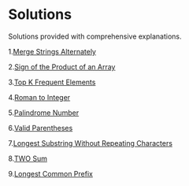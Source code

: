 # Solutions

Solutions provided with comprehensive explanations.

1.[Merge Strings Alternately](https://leetcode.com/problems/merge-strings-alternately/solutions/3582309/topic)

2.[Sign of the Product of an Array](https://leetcode.com/problems/sign-of-the-product-of-an-array/solutions/3582026/topic/)

3.[Top K Frequent Elements](https://leetcode.com/problems/top-k-frequent-elements/solutions/3581953/topic/)

4.[Roman to Integer](https://leetcode.com/problems/roman-to-integer/solutions/3581913/topic/)

5.[Palindrome Number](https://leetcode.com/problems/palindrome-number/solutions/3581854/topic/)

6.[Valid Parentheses](https://leetcode.com/problems/valid-parentheses/solutions/3581654/topic/)

7.[Longest Substring Without Repeating Characters](https://leetcode.com/problems/longest-substring-without-repeating-characters/solutions/3580991/topic/)

8.[TWO Sum](https://leetcode.com/problems/two-sum/solutions/3580957/1-two-sum/)

9.[Longest Common Prefix](https://leetcode.com/problems/longest-common-prefix/solutions/3581784/topic/)

<!--
10.[Sum](https)

11.[Prefix](https)

12.[Sum](https)

13.[Prefix](https)

14.[Sum](https)

15.[Prefix](https)

16.[Sum](https)

17.[Prefix](https)

18.[Sum](https)

19.[Prefix](https)

20[Sum](https)

21.[Prefix](https)

22.[Sum](https)

23.[Prefix](https)

24.[Sum](https)

25.[Prefix](https)

26.[Sum](https)

27.[Prefix](https)

28.[Sum](https)

29.[Prefix](https)


-->
